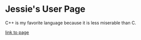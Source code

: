 # Jessie's User Page

C++ is my favorite language because it is less miserable than C.

[link to page](https://jesszhu71.github.io/CSE110_Page/index)
